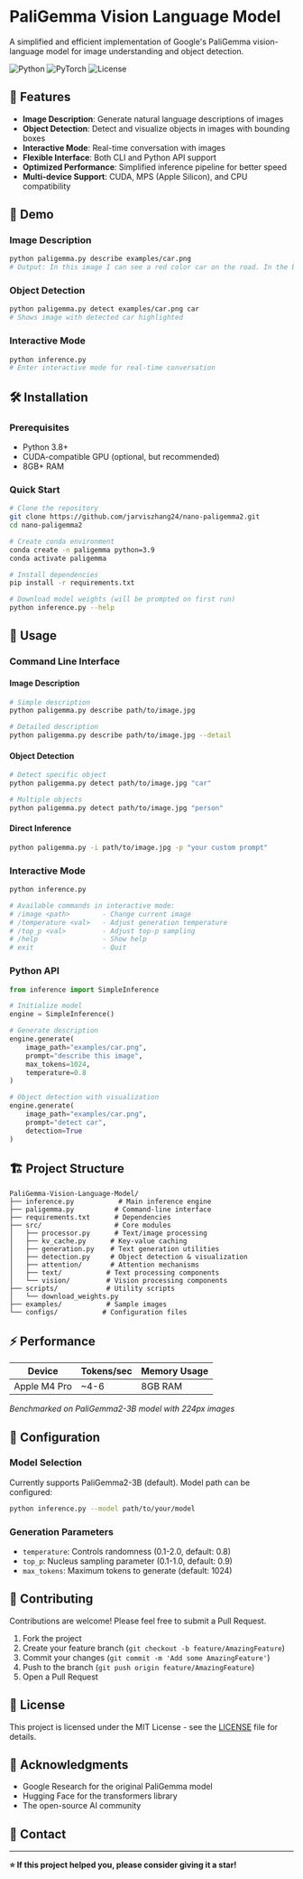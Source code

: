 # PaliGemma Vision Language Model

A simplified and efficient implementation of Google's PaliGemma vision-language model for image understanding and object detection.

![Python](https://img.shields.io/badge/python-v3.8+-blue.svg)
![PyTorch](https://img.shields.io/badge/PyTorch-v2.0+-red.svg)
![License](https://img.shields.io/badge/license-MIT-green.svg)

## 🚀 Features

- **Image Description**: Generate natural language descriptions of images
- **Object Detection**: Detect and visualize objects in images with bounding boxes
- **Interactive Mode**: Real-time conversation with images
- **Flexible Interface**: Both CLI and Python API support
- **Optimized Performance**: Simplified inference pipeline for better speed
- **Multi-device Support**: CUDA, MPS (Apple Silicon), and CPU compatibility

## 📸 Demo

### Image Description
```bash
python paligemma.py describe examples/car.png
# Output: In this image I can see a red color car on the road. In the background, I can see the trees.
```

### Object Detection
```bash
python paligemma.py detect examples/car.png car
# Shows image with detected car highlighted
```

### Interactive Mode
```bash
python inference.py
# Enter interactive mode for real-time conversation
```

## 🛠️ Installation

### Prerequisites
- Python 3.8+
- CUDA-compatible GPU (optional, but recommended)
- 8GB+ RAM

### Quick Start
```bash
# Clone the repository
git clone https://github.com/jarviszhang24/nano-paligemma2.git
cd nano-paligemma2

# Create conda environment
conda create -n paligemma python=3.9
conda activate paligemma

# Install dependencies
pip install -r requirements.txt

# Download model weights (will be prompted on first run)
python inference.py --help
```

## 📖 Usage

### Command Line Interface

#### Image Description
```bash
# Simple description
python paligemma.py describe path/to/image.jpg

# Detailed description  
python paligemma.py describe path/to/image.jpg --detail
```

#### Object Detection
```bash
# Detect specific object
python paligemma.py detect path/to/image.jpg "car"

# Multiple objects
python paligemma.py detect path/to/image.jpg "person"
```

#### Direct Inference
```bash
python paligemma.py -i path/to/image.jpg -p "your custom prompt"
```

### Interactive Mode
```bash
python inference.py

# Available commands in interactive mode:
# /image <path>        - Change current image
# /temperature <val>   - Adjust generation temperature  
# /top_p <val>         - Adjust top-p sampling
# /help                - Show help
# exit                 - Quit
```

### Python API
```python
from inference import SimpleInference

# Initialize model
engine = SimpleInference()

# Generate description
engine.generate(
    image_path="examples/car.png",
    prompt="describe this image",
    max_tokens=1024,
    temperature=0.8
)

# Object detection with visualization
engine.generate(
    image_path="examples/car.png", 
    prompt="detect car",
    detection=True
)
```

## 🏗️ Project Structure

```
PaliGemma-Vision-Language-Model/
├── inference.py           # Main inference engine
├── paligemma.py          # Command-line interface
├── requirements.txt      # Dependencies
├── src/                  # Core modules
│   ├── processor.py      # Text/image processing
│   ├── kv_cache.py      # Key-value caching
│   ├── generation.py    # Text generation utilities
│   ├── detection.py     # Object detection & visualization
│   ├── attention/       # Attention mechanisms
│   ├── text/           # Text processing components
│   └── vision/         # Vision processing components
├── scripts/            # Utility scripts
│   └── download_weights.py
├── examples/           # Sample images
└── configs/           # Configuration files
```

## ⚡ Performance

| Device | Tokens/sec | Memory Usage |
|--------|------------|--------------|
| Apple M4 Pro | ~4-6 | 8GB RAM |


*Benchmarked on PaliGemma2-3B model with 224px images*

## 🔧 Configuration

### Model Selection
Currently supports PaliGemma2-3B (default). Model path can be configured:
```bash
python inference.py --model path/to/your/model
```

### Generation Parameters
- `temperature`: Controls randomness (0.1-2.0, default: 0.8)
- `top_p`: Nucleus sampling parameter (0.1-1.0, default: 0.9)  
- `max_tokens`: Maximum tokens to generate (default: 1024)

## 🤝 Contributing

Contributions are welcome! Please feel free to submit a Pull Request.

1. Fork the project
2. Create your feature branch (`git checkout -b feature/AmazingFeature`)
3. Commit your changes (`git commit -m 'Add some AmazingFeature'`)
4. Push to the branch (`git push origin feature/AmazingFeature`)
5. Open a Pull Request

## 📝 License

This project is licensed under the MIT License - see the [LICENSE](LICENSE) file for details.

## 🙏 Acknowledgments

- Google Research for the original PaliGemma model
- Hugging Face for the transformers library
- The open-source AI community

## 📧 Contact


---

**⭐ If this project helped you, please consider giving it a star!**